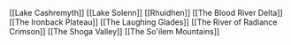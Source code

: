 [[Lake Cashremyth]]
[[Lake Solenn]]
[[Rhuidhen]]
[[The Blood River Delta]]
[[The Ironback Plateau]]
[[The Laughing Glades]]
[[The River of Radiance Crimson]]
[[The Shoga Valley]]
[[The So'ilem Mountains]]